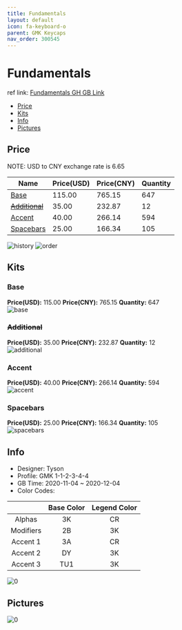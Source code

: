 ```yaml
---
title: Fundamentals 
layout: default
icon: fa-keyboard-o
parent: GMK Keycaps
nav_order: 300545
---
```


# Fundamentals 

ref link: [Fundamentals GH GB Link](https://geekhack.org/index.php?topic=109361.0)

* [Price](#price)
* [Kits](#kits)
* [Info](#info)
* [Pictures](#pictures)

## Price

NOTE: USD to CNY exchange rate is 6.65

| Name          | Price(USD)   |  Price(CNY) | Quantity |
| ------------- | ------------ |  ---------- | -------- |
|[Base](#base)|115.00|765.15|647|
|[~~Additional~~](#additional)|35.00|232.87|12|
|[Accent](#accent)|40.00|266.14|594|
|[Spacebars](#spacebars)|25.00|166.34|105|

<img src="{{ 'assets/images/gmk-keycaps/Fundamentals/history.png' | relative_url }}" alt="history" class="image featured">
<img src="{{ 'assets/images/gmk-keycaps/Fundamentals/order.png' | relative_url }}" alt="order" class="image featured">

## Kits
### Base  
**Price(USD):** 115.00	**Price(CNY):** 765.15	**Quantity:** 647  
<img src="{{ 'assets/images/gmk-keycaps/Fundamentals/kits_pics/base.png' | relative_url }}" alt="base" class="image featured">

### ~~Additional~~  
**Price(USD):** 35.00	**Price(CNY):** 232.87	**Quantity:** 12  
<img src="{{ 'assets/images/gmk-keycaps/Fundamentals/kits_pics/additional.png' | relative_url }}" alt="additional" class="image featured">

### Accent  
**Price(USD):** 40.00	**Price(CNY):** 266.14	**Quantity:** 594  
<img src="{{ 'assets/images/gmk-keycaps/Fundamentals/kits_pics/accent.png' | relative_url }}" alt="accent" class="image featured">

### Spacebars  
**Price(USD):** 25.00	**Price(CNY):** 166.34	**Quantity:** 105  
<img src="{{ 'assets/images/gmk-keycaps/Fundamentals/kits_pics/spacebars.png' | relative_url }}" alt="spacebars" class="image featured">

## Info
* Designer: Tyson  
* Profile: GMK 1-1-2-3-4-4  
* GB Time: 2020-11-04 ~ 2020-12-04  
* Color Codes:  

| |Base Color     | Legend Color
| :-------------: | :-------------: | :------------:
|Alphas|3K|CR
|Modifiers|2B|3K
|Accent 1|3A|CR
|Accent 2|DY|3K
|Accent 3|TU1|3K

<img src="{{ 'assets/images/gmk-keycaps/Fundamentals/0.png' | relative_url }}" alt="0" class="image featured">

## Pictures  
<img src="{{ 'assets/images/gmk-keycaps/Fundamentals/rendering_pics/0.jpg' | relative_url }}" alt="0" class="image featured">
